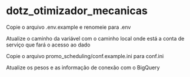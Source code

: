# dotz_otimizador_mecanicas

Copie o arquivo .env.example e renomeie para .env

Atualize o caminho da variável com o caminho local onde está a conta de serviço que fará o acesso ao dado

Copie o arquivo promo_scheduling/conf.example.ini para conf.ini

Atualize os pesos e as informação de conexão com o BigQuery
